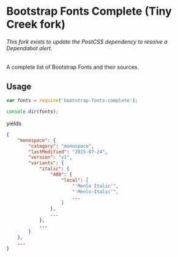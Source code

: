 # Bootstrap Fonts Complete (Tiny Creek fork)

###### This fork exists to update the PostCSS dependency to resolve a Dependabot alert.

A complete list of Bootstrap Fonts and their sources.

## Usage

``` js
var fonts = require('bootstrap-fonts-complete');

console.dir(fonts);
```

yields

``` json
{
    "monospace": {
        "category": "monospace",
        "lastModified": "2015-07-24",
        "version": "v1",
        "variants": {
            "italic": {
                "400": {
                    "local": [
                        "'Menlo Italic'",
                        "'Menlo-Italic'",
                        ...
                    ]
                },
                ...
            },
            ...
        }
    },
    ...
}
```
